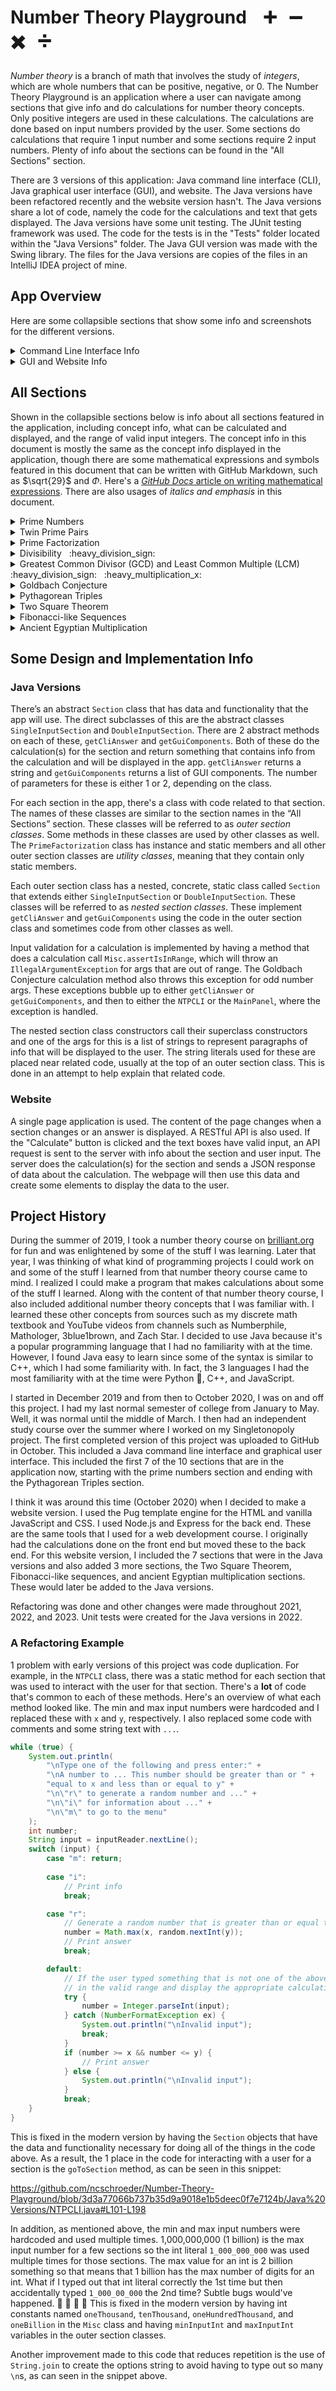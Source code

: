 # Number Theory Playground &nbsp;&nbsp; :heavy_plus_sign: &nbsp; :heavy_minus_sign: &nbsp; :heavy_multiplication_x: &nbsp; :heavy_division_sign:

*Number theory* is a branch of math that involves the study of *integers*, which are whole numbers that can be positive, negative, or 0. The Number Theory Playground is an application where a user can navigate among sections that give info and do calculations for number theory concepts. Only positive integers are used in these calculations. The calculations are done based on input numbers provided by the user. Some sections do calculations that require 1 input number and some sections require 2 input numbers. Plenty of info about the sections can be found in the "All Sections" section.

There are 3 versions of this application: Java command line interface (CLI), Java graphical user interface (GUI), and website. The Java versions have been refactored recently and the website version hasn't. The Java versions share a lot of code, namely the code for the calculations and text that gets displayed. The Java versions have some unit testing. The JUnit testing framework was used. The code for the tests is in the "Tests" folder located within the "Java Versions" folder. The Java GUI version was made with the Swing library. The files for the Java versions are copies of the files in an IntelliJ IDEA project of mine.


## App Overview

Here are some collapsible sections that show some info and screenshots for the different versions.

<details>
<summary>Command Line Interface Info</summary>

The `NTPCLI` class has the `main` method and some other code for running this version of the app. If you're wondering, I was using the IntelliJ IDEA terminal with the Darcula :vampire: theme when I took the screenshots below.

The app will start at a menu section that looks like this:

![CLI main menu](/Java%20Versions/screenshots/CLI%20menu.JPG)

A single input section:

![CLI single input section](/Java%20Versions/screenshots/CLI%20single%20input%20section.JPG)

A double input section:

![CLI double input section](/Java%20Versions/screenshots/CLI%20double%20input%20section.JPG)

Info about a section getting displayed:

![CLI section info](/Java%20Versions/screenshots/CLI%20section%20info.JPG)

An answer being displayed:

![CLI answer](/Java%20Versions/screenshots/CLI%20answer.JPG)

An invalid input message being displayed:

![CLI invalid input](/Java%20Versions/screenshots/CLI%20invalid%20input.JPG)

#### Input Remarks

- Leading and trailing whitespace is ignored for all input.
- Inputs involving letters are case-insensitive.
- For the input for the 2 numbers for the double input sections, the 2 numbers can be separated by any amount of whitespace.
- Any time section info, an answer, or an invalid input message are displayed, the options for the menu or section will be redisplayed.

</details>

<details>
<summary>GUI and Website Info</summary>

The GUI and website versions of the app are similar. The screenshots below show the GUI version. The `NTPGUI` class has the `main` method to launch the GUI app and a little of the code for running it. A lot of the other code for doing this is in the `MainPanel` class.

The app will start at a home section that looks like this:

![GUI main menu](/Java%20Versions/screenshots/GUI%20home.JPG)

A single input section:

![GUI single input section](/Java%20Versions/screenshots/GUI%20single%20input%20section.JPG)

A double input section:

![GUI double input section](/Java%20Versions/screenshots/GUI%20double%20input%20section.JPG)

An answer being displayed:

![GUI answer](/Java%20Versions/screenshots/GUI%20answer.JPG)

An invalid input message being displayed:

![GUI invalid input](/Java%20Versions/screenshots/GUI%20invalid%20input.JPG)

The user can navigate among the sections using the buttons at the top. The user can enter input in the text boxes or can change the text of one by clicking one of the buttons below it. Clicking the "Randomize" button will generate a random number in the range of valid input numbers and set the text of the text box to that number. For the "Goldbach Conjecture" section, this number will also be even.

Clicking the "+" button will have one of the effects below:
- If the text box has a number that's lower than the max input number, the text box will have its text set to the next highest valid input number.
- If the text box is empty or has a number greater than or equal to the max input number, the text box will have its text set to the min input number.

Clicking the "-" button will have one of the effects below:
- If the text box has a number that's higher than the min input number, the text box will have its text set to the next lowest valid input number.
- If the text box is empty or has a number less than or equal to the min input number, the text box will have its text set to the max input number.

In addition to the above, if the text box has something other than a number or a number that's not in the range of the integers that can fit in an `int` type (-2<sup>31</sup> to 2<sup>31</sup> - 1, or -2,147,483,648 to 2,147,483,647), nothing will happen if either the "+" or "-" buttons are clicked.


</details>

## All Sections

Shown in the collapsible sections below is info about all sections featured in the application, including concept info, what can be calculated and displayed, and the range of valid input integers. The concept info in this document is mostly the same as the concept info displayed in the application, though there are some mathematical expressions and symbols featured in this document that can be written with GitHub Markdown, such as $\sqrt{29}$ and $\Phi$. Here's a [*GitHub Docs* article on writing mathematical expressions](https://docs.github.com/en/get-started/writing-on-github/working-with-advanced-formatting/writing-mathematical-expressions). There are also usages of *italics and emphasis* in this document.

<details>
<summary>Prime Numbers</summary>

#### Info

A *prime number*, or a *prime*, is an integer $\geq 2$ whose only integer factors are 1 and itself. A *composite number* is an integer $\geq 2$ that has an integer factor other than 1 and itself. The first 10 primes are 2, 3, 5, 7, 11, 13, 17, 19, 23, and 29. There are an infinite amount of them. The largest known prime is $2^{136,279,841} - 1$. It has 41,024,320 digits! Primes are used in 7 of the 10 sections in this application.

With the exception of 2 and 3, all primes are either 1 above or 1 below a multiple of 6. To show why this is the case, let's have a variable $i$ and let it represent any integer $\geq$ 6 that's a multiple of 6. We know that $i$ is divisible by 2 and 3 so $i + 2$ and $i + 4$ are divisible by 2 and $i + 3$ is divisible by 3 but we don't have any guarantees about what $i + 1$ and $i + 5$ are divisible by. Therefore, that's where primes can be.

An integer can be determined to be prime if it's not divisible by any primes $\leq$ the square root of that integer. This is called *trial division*. Let's determine if 29 and 33 are prime. $5^2 = 25$ and $6^2 = 36$ so $5 < \sqrt{29} < \sqrt{33} < 6$. We check if the numbers are divisible by 2, 3, or 5; which are the primes $\leq$ 5. 29 isn't divisible by any of those and 33 is divisible by 3 so 29 is prime and 33 isn't.

#### Calculation

Find the first 30 primes that are $\geq$ an input number.

#### Input Range: 0 - 10,000,000,000,000 (10 trillion)

</details>

<details>
<summary>Twin Prime Pairs</summary>

#### Info

A *twin prime pair* is a pair of prime numbers that differ by 2. The first 5 twin prime pairs are 3 & 5, 5 & 7, 11 & 13, 17 & 19, and 27 & 29. The largest known twin prime pair is $2,996,863,034,895 \times 2^{1,290,000} \pm 1$. They have 388,342 digits! It is conjectured that there are an infinite amount of twin prime pairs. A *conjecture* is a statement that is believed to be true but has not been proven to be.

All prime numbers besides 2 and 3 are either 1 above or 1 below a multiple of 6 so this means that all twin prime pairs besides 3 and 5 consist of 1 number that is 1 below a multiple of 6 and another number that is 1 above that same multiple of 6. 5 is the only number to be in 2 twin prime pairs.

#### Calculation

Find the first 20 pairs of twin primes where the lowest number in the pair is $\geq$ an input number. For example, if the input number is 3, then the pair 3 and 5 will be the first one found since the lowest number in that pair is 3. If the input number is 4, then the pair 5 and 7 will be the first one found.

#### Input Range: 0 - 500,000,000,000 (500 billion)

</details>

<details>
<summary>Prime Factorization</summary>

#### Info

The Fundamental Theorem of Arithmetic says that every integer $> 1$ can be expressed as the product of prime numbers. The *prime factorization* (PF) of an integer is an expression of the prime numbers whose product is that integer. For example, the PF of 5 is just $5$, the PF of 25 is $5^2$, and the PF of 12,250 is $2 \times 5^3 \times 7^2$. There are some interesting applications for this. Visit the GCD and LCM or the Divisibility sections for some applications.

#### Calculation

Find the PF of an input number faster than you can say "prime factorization". :slightly_smiling_face:

#### Input Range: 2 - 10,000

</details>

<details>
<summary>Divisibility &nbsp; :heavy_division_sign:</summary>

#### Info

Say we have 2 integers that we'll represent with the variables $a$ and $b$. If we divide $a$ by $b$ and get no remainder, then $a$ is said to be *divisible* by $b$ and $b$ is said to be a *factor* or *divisor* of $a$. If you want to find all the factors of an integer, you could manually find all of them but there are some other ways to find them.

Some special tricks can be used to find some of the factors of a number. Let's have a variable $i$ and let it represent an integer. If the sum of the digits of $i$ is divisible by 3, then $i$ is divisible by 3. If the sum of the digits of $i$ is divisible by 9, then $i$ is divisible by 9. If $i$ is even and divisible by 3, then it is also divisible by 6. If the last 2 digits of $i$ is divisible by 4, then $i$ is divisible by 4. If the last 3 digits of $i$ is divisible by 8, then $i$ is divisible by 8. If $i$ is divisible by both 3 and 4 then it is also divisible by 12.

Another way you can tell what factors a number has and how many factors it has is by looking at its prime factorization (PF). Let's have a variable $i$ and let it represent an integer $> 1$. You can find how many factors $i$ has by looking at $i$'s PF, taking all the powers of the prime factors, adding 1 to each, and then multiplying all these together. For example, the PF of 294 is $2 \times 3 \times 7^2$. The powers are 1, 1, and 2; so there are $2 \times 2 \times 3 = 12$ factors. However, that count includes 1 and the number that the PF is for (294 in this case). If you want to exclude those, then subtract 2. That would give us 10 factors. You can find the factors of $i$ by finding all the PFs within $i$'s PF, or the *sub-factorizations*, as I like to call them. For $2 \times 3 \times 7^2$, some sub-factorizations include $2$, $2 \times 7$, and $3 \times 7^2$. This means that 2, 14, and 147 are factors of 294.

#### Calculations

1. Use the special tricks to see if we can find some factors of an input number and build a paragraph that says info from this.
2. Find the PF of the input number. If we can determine from this PF that the input number is composite, then manually find the factors and their PFs and show that they are sub-factorizations of the PF of the input number.

#### Input Range: 2 - 10,000

</details>

<details>
<summary>Greatest Common Divisor (GCD) and Least Common Multiple (LCM) &nbsp; :heavy_division_sign: &nbsp; :heavy_multiplication_x:</summary>

#### Info

One way to find the GCD and LCM of 2 numbers is to look at the prime factorizations (PFs) of those numbers. If those numbers do not have any common prime factors, then the GCD is 1. If they do have common prime factors, then the PF of the GCD consists of all the common prime factors and the power of each factor is the minimum power of that factor in the 2 PFs. The PF of the LCM consists of all factors that are in either of the PFs of the 2 numbers. If a factor is in both PFs then the power of that factor in the LCM PF is the maximum of the powers of that factor in the 2 PFs. If a factor is unique to one of the PFs then that factor and its power are in the LCM PF.

For example, let's find the GCD and LCM of 6 and 35 using their PFs. 6 has a PF of $2 \times 3$ and 35 has a PF of $5 \times 7$. There are no common factors so the GCD is 1. The LCM has a PF of $2 \times 3 \times 5 \times 7$ and this equals 210. Let's find the GCD and LCM of 54 and 99. 54 has a PF of $2 \times 3^3$ and 99 has a PF of $3^2 \times 11$. 3 is the only common factor and the minimum power of that factor is 2 so the GCD has a PF of $3^2$ and this equals 9. The maximum power of that factor is 3 so the LCM has a PF that consists of $3^3$. The PF of the LCM is $2 \times 3^3 \times 11$ and this equals 594.

The Euclidean algorithm can be used to find the GCD of 2 numbers, usually faster than calculating the prime factorizations. This algorithm was named after the ancient Greek mathematician Euclid. For this algorithm, first take 2 numbers. If the bigger number is divisible by the smaller number, then the smaller number is the GCD. Otherwise, the GCD of the 2 numbers is the same as the GCD of the smaller number and the remainder when the bigger number is divided by the smaller number. Repeat.

#### Calculations

1. Perform the Euclidean algorithm on 2 input numbers and display a table with info about all iterations. Each iteration has a max number, min number, and remainder when the max is divided by the min.
2. Find the PFs of the input numbers and use these to find the PFs of the GCD and LCM. Display a table with all 4 numbers and their PFs.

#### Input Range: 2 - 10,000

</details>

<details>
<summary>Goldbach Conjecture</summary>

#### Info

The Goldbach Conjecture says that every even number $\geq 4$ can be expressed as the sum of 2 prime numbers. This was named after 1700s Prussian mathematician Christian Goldbach. A *conjecture* is a statement that is believed to be true but has not been proven to be true. The Goldbach Conjecture has been verified to be true for all even numbers $\geq 4$ and $\leq 4 \times 10^18$.

#### Calculation

Find the pairs of prime numbers that sum to an even input number.

#### Input Range: 4 - 1,500,000

</details>

<details>
<summary>Pythagorean Triples</summary>

#### Info

The Pythagorean Theorem says that for a right triangle, the sum of the squares of the lengths of the 2 short sides equals the square of the long side (hypotenuse) length, or $a^2 + b^2 = c^2$. This theorem was named after the ancient Greek mathematician Pythagoras. A *Pythagorean triple* is a triple of integers that $a$, $b$, and $c$ can be. For example; 3, 4, and 5 is a Pythagorean triple since $3^2 (9) + 4^2 (16) = 5^2 (25)$ and 11, 60, and 61 is another one since $11^2 (121) + 60^2 (3,600) = 61^2 (3,721)$.

Once we know a Pythagorean triple, we can form another one by multiplying $a$, $b$, and $c$ by the same positive integer. Because of this, there are an infinite amount of Pythagorean triples. A Pythagorean triple is considered to be *primitive* if the GCD of $a$, $b$, and $c$ is 1. Therefore, a primitive triple can't be formed by taking another triple and multiplying $a$, $b$, and $c$ by something. The triples mentioned above; 3, 4, and 5, and 11, 60, and 61; are primitive. 6 ($3 \times 2$), 8 ($4 \times 2$), and 10 ($5 \times 2$) is another triple. $6^2 (36) + 8^2 (64) = 10^2 (100)$. 55 ($11 \times 5$), 300 ($60 \times 5$), and 305 ($61 \times 5$) is another one. $55^2 (3,025) + 300^2 (90,000) = 305^2 (93,025)$.

#### Calculation

Find the first 10 Pythagorean triples where the lowest number in the triple is $\geq$ an input number. For example, if the input number is 3, then the triple 3, 4, and 5 will be the first one found since the lowest number in that triple is 3. If the input number is 4, then the triple 5, 12, and 13 will be the first one found. These triples will be displayed similarly to how the examples at the end of the paragraphs in the "Info" section above are displayed. If a triple is primitive, then it will be followed by "(primitive)".

#### Input Range: 0 - 10,000

</details>

<details>
<summary>Two Square Theorem</summary>

#### Info

The Two Square Theorem says that every prime number that is 1 above a multiple of 4 can be expressed as the sum of 2 square numbers. A *square number* is a number that can be formed by taking a number and multiplying it by itself, or squaring it. The first few square numbers are $1 (1^2), 4 (2^2), and 9 (3^2)$. 29 is prime and is 1 above $28 (4 \times 7)$, and can be expressed as $2^2 (4) + 5^2 (25)$.

#### Calculations

Find the first prime number $\geq$ an input number that is 1 above a multiple of 4, as well as the numbers whose squares sum to that number.

#### Input Range: 0 - 1,000,000,000,000,000 (1 quadrillion)

</details>

<details>
<summary>Fibonacci-like Sequences</summary>

#### Info

I consider a number sequence to be "Fibonacci-like" if it starts with 2 numbers and has every following number be the sum of the 2 previous numbers. The Fibonacci sequence does this and has 1 and 1 as its first 2 numbers. Fibonacci was a mathematician from the 1100s to 1200s from modern-day Italy. Another Fibonacci-like sequence is the Lucas sequence, which has 2 and 1 as its first 2 numbers. This sequence was named after 1800s French mathematician Francois Edouard Anatole Lucas.

The *Golden Ratio* is an irrational number symbolized by the Greek letter $\Phi$ (Phi). $\Phi = \frac{1 + \sqrt{5}}{2} \approx 1.618$. As we advance further and further into a Fibonacci-like sequence, the ratio between a number and the number before it gets closer and closer to $\Phi$. For example, the first 8 numbers of the Fibonacci sequence are 1, 1, 2, 3, 5, 8, 13, and 21. $\frac{2}{1} = 2$. $\frac{8}{5} = 1.6$. $\frac{21}{13} \approx 1.615$.

#### Calculations

Find the first 20 numbers of the Fibonacci-like sequence that starts with 2 input numbers, as well as the ratios between the 5<sup>th</sup> and 4<sup>th</sup>, 10<sup>th</sup> and 9<sup>th</sup>, 15<sup>th</sup> and 14<sup>th</sup> and 20<sup>th</sup> and 19<sup>th</sup> numbers.

#### Input Range: 1 - 9,000,000,000,000,000,000 (9 quintillion)

</details>

<details>
<summary>Ancient Egyptian Multiplication</summary>

#### Info

The ancient Egyptians had an interesting algorithm for multiplication. My way of explaining the algorithm goes like this:
1. Let variable $a$ represent one of the numbers and variable $b$ represent the other number.
2. Find all powers of 2 that are $\leq a$. This could be done without modern multiplication by starting with 1, the 1st power of 2 or $2^0$, and finding the next power by adding the previous power to itself. This process will look like: $1 + 1 = 2 (2^1), 2 + 2 = 4 (2^2), 4 + 4 = 8 (2^3)$, and so on until we find a power that's $> a$, which we won't use.
3. Find the products of $b$ and these powers of 2. Like with the powers of 2, this could be done by starting with $b$ and finding the next product by adding the previous product to itself. If we let $b$ be 5, this process will look like: $5 + 5 = 10 (5 \times 2)$, $10 + 10 = 20 (5 \times 4)$, $20 + 20 = 40 (5 \times 8)$, and so on.
4. Find the powers of 2 that sum to $a$.
5. Add up the products of $b$ and these powers.

This gives us the product of the 2 numbers.

Let's find the product of 5 and 12. Let's first use 5 for the number represented by $a$ in the algorithm above and 12 for $b$. The powers of 2 $\leq$ 5 are 1, 2, and 4. The products of 12 and these powers are 12, 24, and 48. The powers of 2 that sum to 5 are 1 and 4. The products of 12 and these powers are 12 and 48. $12 + 48 = (12 \times 1) + (12 \times 4) = 12 \times (1 + 4) = 60$. Now let's use 12 for $a$ and 5 for $b$. The powers of 2 $\leq$ 12 are 1, 2, 4, and 8. The products of 5 and these powers are 5, 10, 20, and 40. The powers of 2 that sum to 12 are 4 and 8. The products of 5 and these powers are 20 and 40. $20 + 40 = (5 \times 4) + (5 \times 8) = 5 \times (4 + 8) = 60$.

#### Calculations

Given 2 input numbers:
1. Find the powers of 2 $\leq$ the 1<sup>st</sup> input number and the corresponding multiples of the 2<sup>nd</sup> input number. Display these in a table.
2. Find the powers of 2 that sum to the 1<sup>st</sup> input number and the corresponding multiples of the 2<sup>nd</sup> input number. Display these in another table.

This process will be done faster than you can say "ancient Egyptian multiplication". :slightly_smiling_face:

#### Input Range: 2 - 9,000,000,000,000,000,000 (9 quintillion)

</details>

## Some Design and Implementation Info


### Java Versions

There’s an abstract `Section` class that has data and functionality that the app will use. The direct subclasses of this are the abstract classes `SingleInputSection` and `DoubleInputSection`. There are 2 abstract methods on each of these, `getCliAnswer` and `getGuiComponents`. Both of these do the calculation(s) for the section and return something that contains info from the calculation and will be displayed in the app. `getCliAnswer` returns a string and `getGuiComponents` returns a list of GUI components. The number of parameters for these is either 1 or 2, depending on the class.

For each section in the app, there's a class with code related to that section. The names of these classes are similar to the section names in the “All Sections” section. These classes will be referred to as *outer section classes*. Some methods in these classes are used by other classes as well. The `PrimeFactorization` class has instance and static members and all other outer section classes are *utility classes*, meaning that they contain only static members.

Each outer section class has a nested, concrete, static class called `Section` that extends either `SingleInputSection` or `DoubleInputSection`. These classes will be referred to as *nested section classes*. These implement `getCliAnswer` and `getGuiComponents` using the code in the outer section class and sometimes code from other classes as well.

Input validation for a calculation is implemented by having a method that does a calculation call `Misc.assertIsInRange`, which will throw an `IllegalArgumentException` for args that are out of range. The Goldbach Conjecture calculation method also throws this exception for odd number args. These exceptions bubble up to either `getCliAnswer` or `getGuiComponents`, and then to either the `NTPCLI` or the `MainPanel`, where the exception is handled.

The nested section class constructors call their superclass constructors and one of the args for this is a list of strings to represent paragraphs of info that will be displayed to the user. The string literals used for these are placed near related code, usually at the top of an outer section class. This is done in an attempt to help explain that related code.

### Website

A single page application is used. The content of the page changes when a section changes or an answer is displayed. A RESTful API is also used. If the "Calculate" button is clicked and the text boxes have valid input, an API request is sent to the server with info about the section and user input. The server does the calculation(s) for the section and sends a JSON response of data about the calculation. The webpage will then use this data and create some elements to display the data to the user.

## Project History

During the summer of 2019, I took a number theory course on [brilliant.org](https://brilliant.org/) for fun and was enlightened by some of the stuff I was learning. Later that year, I was thinking of what kind of programming projects I could work on and some of the stuff I learned from that number theory course came to mind. I realized I could make a program that makes calculations about some of the stuff I learned. Along with the content of that number theory course, I also included additional number theory concepts that I was familiar with. I learned these other concepts from sources such as my discrete math textbook and YouTube videos from channels such as Numberphile, Mathologer, 3blue1brown, and Zach Star. I decided to use Java because it's a popular programming language that I had no familiarity with at the time. However, I found Java easy to learn since some of the syntax is similar to C++, which I had some familiarity with. In fact, the 3 languages I had the most familiarity with at the time were Python :snake:, C++, and JavaScript.

I started in December 2019 and from then to October 2020, I was on and off this project. I had my last normal semester of college from January to May. Well, it was normal until the middle of March. I then had an independent study course over the summer where I worked on my Singletonopoly project. The first completed version of this project was uploaded to GitHub in October. This included a Java command line interface and graphical user interface. This included the first 7 of the 10 sections that are in the application now, starting with the prime numbers section and ending with the Pythagorean Triples section.

I think it was around this time (October 2020) when I decided to make a website version. I used the Pug template engine for the HTML and vanilla JavaScript and CSS. I used Node.js and Express for the back end. These are the same tools that I used for a web development course. I originally had the calculations done on the front end but moved these to the back end. For this website version, I included the 7 sections that were in the Java versions and also added 3 more sections, the Two Square Theorem, Fibonacci-like sequences, and ancient Egyptian multiplication sections. These would later be added to the Java versions.

Refactoring was done and other changes were made throughout 2021, 2022, and 2023. Unit tests were created for the Java versions in 2022.

### A Refactoring Example

1 problem with early versions of this project was code duplication. For example, in the `NTPCLI` class, there was a static method for each section that was used to interact with the user for that section. There's a **lot** of code that's common to each of these methods. Here's an overview of what each method looked like. The min and max input numbers were hardcoded and I replaced these with `x` and `y`, respectively. I also replaced some code with comments and some string text with `...`.

```java
while (true) {
    System.out.println(
        "\nType one of the following and press enter:" +
        "\nA number to ... This number should be greater than or " +
        "equal to x and less than or equal to y" +
        "\n\"r\" to generate a random number and ..." +
        "\n\"i\" for information about ..." +
        "\n\"m\" to go to the menu"
    );
    int number;
    String input = inputReader.nextLine();
    switch (input) {
        case "m": return;
        
        case "i":
            // Print info
            break;

        case "r":
            // Generate a random number that is greater than or equal to x and less than or equal to y.
            number = Math.max(x, random.nextInt(y));
            // Print answer
            break;

        default:
            // If the user typed something that is not one of the above options, check if it's a number
            // in the valid range and display the appropriate calculations if it is.
            try {
                number = Integer.parseInt(input);
            } catch (NumberFormatException ex) {
                System.out.println("\nInvalid input");
                break;
            }
            if (number >= x && number <= y) {
                // Print answer
            } else {
                System.out.println("\nInvalid input");
            }
            break;
    }
}
```

This is fixed in the modern version by having the `Section` objects that have the data and functionality necessary for doing all of the things in the code above. As a result, the 1 place in the code for interacting with a user for a section is the `goToSection` method, as can be seen in this snippet:

https://github.com/ncschroeder/Number-Theory-Playground/blob/3d3a77066b737b35d9a9018e1b5deec0f7e7124b/Java%20Versions/NTPCLI.java#L101-L198

In addition, as mentioned above, the min and max input numbers were hardcoded and used multiple times. 1,000,000,000 (1 billion) is the max input number for a few sections so the int literal `1_000_000_000` was used multiple times for those sections. The max value for an int is 2 billion something so that means that 1 billion has the max number of digits for an int. What if I typed out that int literal correctly the 1st time but then accidentally typed `1_000_00_000` the 2nd time? Subtle bugs would've happened. :bug: :lady_beetle: :ant: :cricket: This is fixed in the modern version by having int constants named `oneThousand`, `tenThousand`, `oneHundredThousand`, and `oneBillion` in the `Misc` class and having `minInputInt` and `maxInputInt` variables in the outer section classes.

Another improvement made to this code that reduces repetition is the use of `String.join` to create the options string to avoid having to type out so many `\n`s, as can seen in the snippet above.
